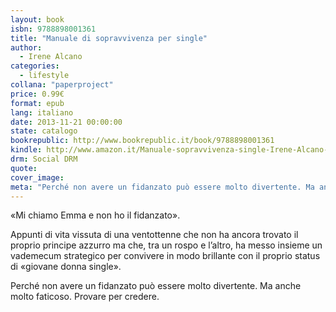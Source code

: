 ```yaml
---
layout: book
isbn: 9788898001361
title: "Manuale di sopravvivenza per single"
author:
  - Irene Alcano
categories:
  - lifestyle
collana: "paperproject"
price: 0.99€
format: epub
lang: italiano
date: 2013-11-21 00:00:00
state: catalogo
bookrepublic: http://www.bookrepublic.it/book/9788898001361
kindle: http://www.amazon.it/Manuale-sopravvivenza-single-Irene-Alcano-ebook/dp/B00GTU6DQK/
drm: Social DRM
quote:
cover_image:
meta: "Perché non avere un fidanzato può essere molto divertente. Ma anche molto faticoso. Provare per credere."
---
```


«Mi chiamo Emma e non ho il fidanzato».

Appunti di vita vissuta di una ventottenne che non ha ancora trovato il proprio principe azzurro ma che, tra un rospo e l’altro, ha messo insieme un vademecum strategico per convivere in modo brillante con il proprio status di «giovane donna single».

Perché non avere un fidanzato può essere molto divertente. Ma anche molto faticoso. Provare per credere.